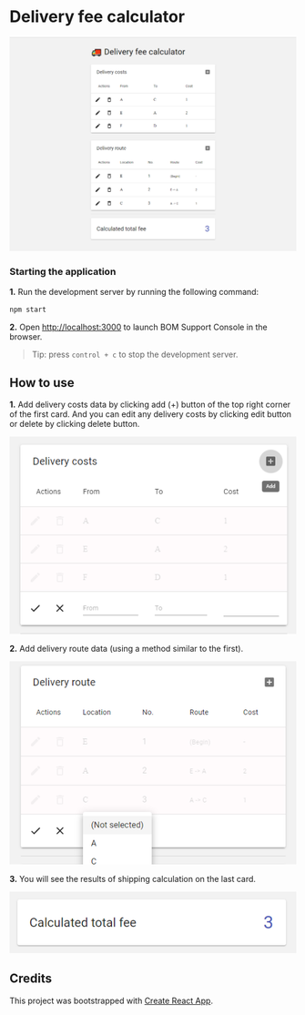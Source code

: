 # Delivery fee calculator

![alt text](https://github.com/nuipawarit/delivery-fee-calculator/blob/master/images/image-1.png?raw=true)

### Starting the application

**1.** Run the development server by running the following command:

```sh
npm start
```

**2.** Open [http://localhost:3000](http://localhost:3000) to launch BOM Support Console in the browser.

> Tip: press `control + c` to stop the development server.


## How to use

**1.** Add delivery costs data by clicking add (+) button of the top right corner of the first card.
And you can edit any delivery costs by clicking edit button or delete by clicking delete button.

![alt text](https://github.com/nuipawarit/delivery-fee-calculator/blob/master/images/image-2.png?raw=true)

**2.** Add delivery route data (using a method similar to the first).

![alt text](https://github.com/nuipawarit/delivery-fee-calculator/blob/master/images/image-3.png?raw=true)

**3.** You will see the results of shipping calculation on the last card.

![alt text](https://github.com/nuipawarit/delivery-fee-calculator/blob/master/images/image-4.png?raw=true)


## Credits

This project was bootstrapped with [Create React App](https://create-react-app.dev).
